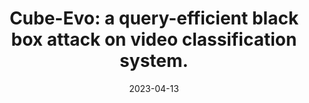---
title: "Cube-Evo: a query-efficient black box attack on video classification system."
collection: publications
permalink: /publication/tr23cubeevo
date: 2023-04-13
venue: 'IEEE Transactions on Reliability'
paperurl: 'https://doi.org/10.1109/TR.2023.3261986'
doi: '10.1109/TR.2023.3261986'
pubtype: 'journal'
authors: 'Yu Zhan, Ying Fu, Liang Huang, Jianmin Guo, Heyuan Shi*, Houbing Song, Chao Hu'
excerpt_separator: ""

---